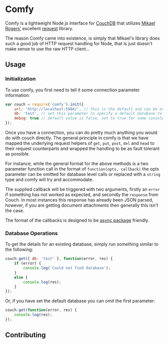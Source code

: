 # Comfy 

Comfy is a lightweight Node.js interface for [CouchDB](http://couchdb.apache.org/) that utilizes [Mikael Rogers'](https://github.com/mikeal) excellent [request](https://github.com/mikeal/request) library. 

The reason Comfy came into existence, is simply that Mikael's library does such a good job of HTTP request handling for Node, that is just doesn't make sense to use the raw HTTP client...

## Usage

### Initialization

To use comfy, you first need to tell it some connection parameter information:

```js
var couch = require('comfy').init({
	url: 'http://localhost:5984/', // this is the default and can be omitted for local databases
	db: 'test', // set this parameter to specify a default database to use
	debug: true // default value is false, set to true for some console.logging
});
```

Once you have a connection, you can do pretty much anything you would do with couch directly.  The general principle in comfy is that we have mapped the underlying request helpers of `get`, `put`, `post`, `del` and `head` to their request counterparts and wrapped the handling to be as fault tolerant as possible.

For instance, while the general format for the above methods is a two parameter function call in the format of `function(opts, callback)` the opts parameter can be omitted for database level calls or replaced with a `string` type and comfy will try and accommodate.

The supplied callback will be triggered with two arguments, firstly an `error` if something has not worked as expected, and secondly the `response` from Couch.  In most instances this response has already been JSON parsed, however, if you are getting document attachments then generally this isn't the case.

The format of the callbacks is designed to be [async package](https://github.com/caolan/async) friendly.

### Database Operations

To get the details for an existing database, simply run something similar to the following:

```js
couch.get({ db: 'test' }, function(error, res) {
	if (error) {
		console.log('Could not find database');
	}
	else {
		console.log(res);
	}
});
```

Or, if you have set the default database you can omit the first parameter:

```js
couch.get(function(error, res) {
	console.log(res);
});
```

## Contributing
